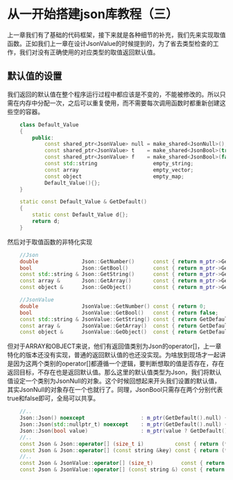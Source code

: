 # 从一开始搭建json库教程（三）

上一章我们有了基础的代码框架，接下来就是各种细节的补充，我们先来实现取值函数。正如我们上一章在设计JsonValue的时候提到的，为了省去类型检查的工作，我们对没有正确使用的对应类型的取值返回默认值。

## 默认值的设置

我们返回的默认值在整个程序运行过程中都应该是不变的，不能被修改的。所以只需在内存中分配一次，之后可以重复使用，而不需要每次调用函数时都重新创建这些空的容器。

~~~cpp
    class Default_Value
    {
        public:
            const shared_ptr<JsonValue> null = make_shared<JsonNull>();
            const shared_ptr<JsonValue> t    = make_shared<JsonBool>(true);
            const shared_ptr<JsonValue> f    = make_shared<JsonBool>(false);
            const std::string                  empty_string;
            const array                        empty_vector;
            const object                       empty_map;
            Default_Value(){};       
    }

    static const Default_Value & GetDefault()
    {
        static const Default_Value d{};
        return d;
    }
~~~

然后对于取值函数的非特化实现

~~~cpp
    //Json
    double              Json::GetNumber()      const { return m_ptr->GetNumber();     }
    bool                Json::GetBool()        const { return m_ptr->GetBool();       }
    const std::string & Json::GetString()      const { return m_ptr->GetString();     }
    const array &       Json::GetArray()       const { return m_ptr->GetArray();      }
    const object &      Json::GeObject()       const { return m_ptr->GeObject();      }

    //JsonValue
    double              JsonValue::GetNumber() const { return 0;                      }
    bool                JsonValue::GetBool()   const { return false;                  }
    const std::string & JsonValue::GetString() const { return GetDefault().empty_string; }
    const array &       JsonValue::GetArray()  const { return GetDefault().empty_vector; }
    const object &      JsonValue::GeObject()  const { return GetDefault().empty_map;    }
~~~

但对于ARRAY和OBJECT来说，他们有返回值类别为Json的operator[]，上一章特化的版本还没有实现，普通的返回默认值的也还没实现。为啥放到现场才一起讲是因为这两个类别的operator[]都遵循一个逻辑，要判断想取的值是否存在，存在返回目标，不存在也是返回默认值。那么这里的默认值类型为Json，我们将默认值设定一个类别为JsonNull的对象。这个时候回想起来开头我们设置的默认值，其实JsonNull的对象存在一个也就行了。同理，JsonBool只需存在两个分别代表true和false即可，全局可以共享。

~~~cpp
    //..
    Json::Json() noexcept                  : m_ptr(GetDefault().null) {}
    Json::Json(std::nullptr_t) noexcept    : m_ptr(GetDefault().null) {}
    Json::Json(bool value)                 : m_ptr(value ? GetDefault().t : GetDefault().f) {}
    //..
    const Json & Json::operator[] (size_t i)          const { return (*m_ptr)[i];           }
    const Json & Json::operator[] (const string &key) const { return (*m_ptr)[key];         }
    //..
    const Json & JsonValue::operator[] (size_t)         const { return GetDefault().null; }
    const Json & JsonValue::operator[] (const string &) const { return GetDefault().null; }
~~~